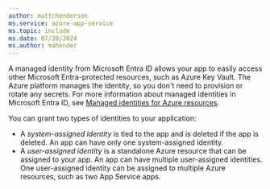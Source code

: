 ```yaml
---
author: mattchenderson
ms.service: azure-app-service
ms.topic: include
ms.date: 07/20/2024
ms.author: mahender
---
```


A managed identity from Microsoft Entra ID allows your app to easily access other Microsoft Entra-protected resources, such as Azure Key Vault. The Azure platform manages the identity, so you don't need to provision or rotate any secrets. For more information about managed identities in Microsoft Entra ID, see [Managed identities for Azure resources](/azure/active-directory/managed-identities-azure-resources/overview).

You can grant two types of identities to your application:

- A *system-assigned identity* is tied to the app and is deleted if the app is deleted. An app can have only one system-assigned identity.
- A *user-assigned identity* is a standalone Azure resource that can be assigned to your app. An app can have multiple user-assigned identities. One user-assigned identity can be assigned to multiple Azure resources, such as two App Service apps.
